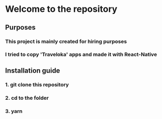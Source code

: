 # Welcome to the repository

## Purposes

### This project is mainly created for hiring purposes

### I tried to copy 'Traveloka' apps and made it with React-Native

## Installation guide

### 1. git clone this repository

### 2. cd to the folder

### 3. yarn
